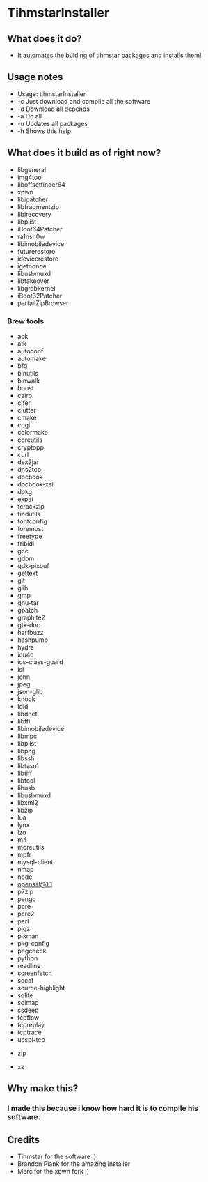 # TihmstarInstaller

## What does it do?
* It automates the bulding of tihmstar packages and installs them!

## Usage notes

* Usage: tihmstarInstaller <arg>
* -c              Just download and compile all the software
* -d              Download all depends
* -a              Do all
* -u              Updates all packages
* -h              Shows this help


## What does it build as of right now?

* libgeneral 
* img4tool
* liboffsetfinder64
* xpwn
* libipatcher
* libfragmentzip
* libirecovery
* libplist
* iBoot64Patcher
* ra1nsn0w
* libimobiledevice
* futurerestore
* idevicerestore
* igetnonce
* libusbmuxd
* libtakeover
* libgrabkernel
* iBoot32Patcher
* partailZipBrowser

### Brew tools
- ack
- atk
- autoconf
- automake
- bfg
- binutils
- binwalk
- boost
- cairo
- cifer
- clutter
- cmake
- cogl
- colormake
- coreutils
- cryptopp
- curl
- dex2jar
- dns2tcp
- docbook
- docbook-xsl
- dpkg
- expat
- fcrackzip
- findutils
- fontconfig
- foremost
- freetype
- fribidi
- gcc
- gdbm
- gdk-pixbuf
- gettext
- git
- glib
- gmp
- gnu-tar
- gpatch
- graphite2
- gtk-doc
- harfbuzz
- hashpump
- hydra
- icu4c
- ios-class-guard
- isl
- john
- jpeg
- json-glib
- knock
- ldid
- libdnet
- libffi
- libimobiledevice
- libmpc
- libplist
- libpng
- libssh
- libtasn1
- libtiff
- libtool
- libusb
- libusbmuxd
- libxml2
- libzip
- lua
- lynx
- lzo
- m4
- moreutils
- mpfr
- mysql-client
- nmap
- node
- openssl@1.1
- p7zip
- pango
- pcre
- pcre2
- perl
- pigz
- pixman
- pkg-config
- pngcheck
- python
- readline
- screenfetch
- socat
- source-highlight
- sqlite
- sqlmap
- ssdeep
- tcpflow
- tcpreplay
- tcptrace
- ucspi-tcp
* zip
- xz

## Why make this?
### I made this because i know how hard it is to compile his software.



## Credits
* Tihmstar for the software :)
* Brandon Plank for the amazing installer
* Merc for the xpwn fork :)
